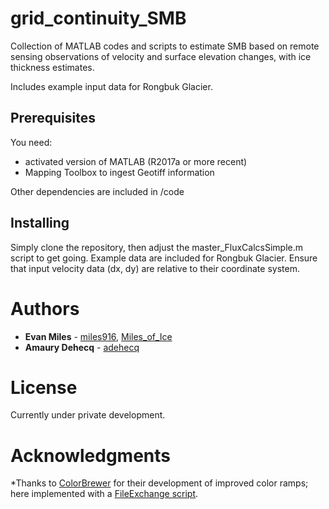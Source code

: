 # grid_continuity_SMB
Collection of MATLAB codes and scripts to estimate SMB based on remote sensing observations of velocity and surface elevation changes, with ice thickness estimates. 

Includes example input data for Rongbuk Glacier.

## Prerequisites

You need:
 - activated version of MATLAB (R2017a or more recent)
 - Mapping Toolbox to ingest Geotiff information

Other dependencies are included in /code

## Installing

Simply clone the repository, then adjust the master_FluxCalcsSimple.m script to get going. Example data are included for Rongbuk Glacier. Ensure that input velocity data (dx, dy) are relative to their coordinate system.

# Authors

* **Evan Miles** - [miles916](https://github.com/miles916), [Miles_of_Ice](https://twitter.com/Miles_of_Ice)
* **Amaury Dehecq** - [adehecq](https://github.com/adehecq)

# License

Currently under private development.

# Acknowledgments
*Thanks to [ColorBrewer](http://colorbrewer2.org/#type=sequential&scheme=BuGn&n=3) for their development of improved color ramps; here implemented with a [FileExchange script](https://ch.mathworks.com/matlabcentral/fileexchange/34087-cbrewer-colorbrewer-schemes-for-matlab).
